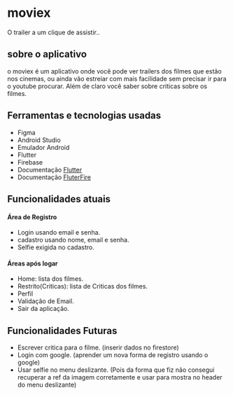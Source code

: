 # moviex

O trailer a um clique de assistir..

## sobre o aplicativo

o moviex é um aplicativo onde você pode ver trailers dos filmes que estão nos cinemas, ou ainda vão estreiar com mais facilidade sem precisar ir para o youtube procurar.
Além de claro você saber sobre criticas sobre os filmes.

## Ferramentas e tecnologias usadas

- Figma
- Android Studio 
- Emulador Android
- Flutter
- Firebase
- Documentação [Flutter](https://docs.flutter.dev/get-started/install)
- Documentação [FluterFire](https://firebase.flutter.dev/docs/cli/)

## Funcionalidades atuais

#### Área de Registro
- Login usando email e senha.
- cadastro usando nome, email e senha.
- Selfie exigida no cadastro.

#### Áreas após logar
- Home: lista dos filmes.
- Restrito(Criticas): lista de Criticas dos filmes.
- Perfil
- Validação de Email.
- Sair da aplicação.

## Funcionalidades Futuras

- Escrever critica para o filme. (inserir dados no firestore)
- Login com google. (aprender um nova forma de registro usando o google)
- Usar selfie no menu deslizante. (Pois da forma que fiz não consegui recuperar a ref da imagem corretamente e usar para mostra no header do menu deslizante)
